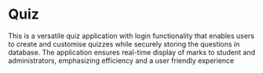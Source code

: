 # Quiz
This is a versatile quiz application with login functionality that enables users to create and customise quizzes while securely storing the questions in database. The application ensures real-time display of marks to student and administrators, emphasizing efficiency and a user friendly experience
